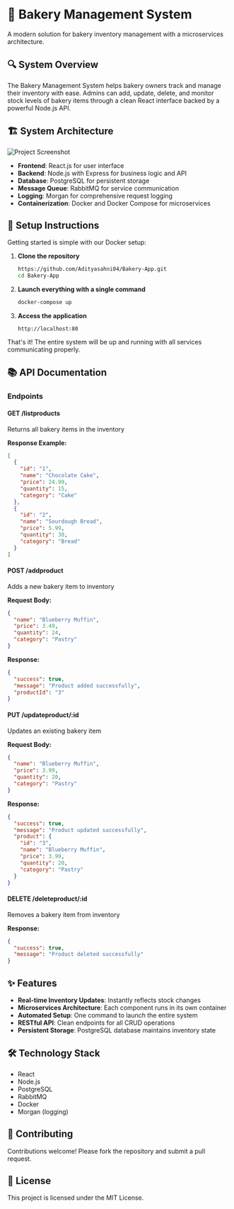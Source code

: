 # 🍰 Bakery Management System

A modern solution for bakery inventory management with a microservices architecture.

## 🔍 System Overview

The Bakery Management System helps bakery owners track and manage their inventory with ease. Admins can add, update, delete, and monitor stock levels of bakery items through a clean React interface backed by a powerful Node.js API.

## 🏗️ System Architecture
![Project Screenshot](https://github.com/user-attachments/assets/710c1fa9-a972-45ed-ba10-6bcadf10a158)

- **Frontend**: React.js for user interface
- **Backend**: Node.js with Express for business logic and API
- **Database**: PostgreSQL for persistent storage
- **Message Queue**: RabbitMQ for service communication
- **Logging**: Morgan for comprehensive request logging
- **Containerization**: Docker and Docker Compose for microservices

## 🚀 Setup Instructions

Getting started is simple with our Docker setup:

1. **Clone the repository**
   ```bash
   https://github.com/Adityasahni04/Bakery-App.git
   cd Bakery-App
   ```

2. **Launch everything with a single command**
   ```bash
   docker-compose up
   ```

3. **Access the application**
   ```
   http://localhost:80
   ```

That's it! The entire system will be up and running with all services communicating properly.

## 📚 API Documentation

### Endpoints

#### GET /listproducts
Returns all bakery items in the inventory

**Response Example:**
```json
[
  {
    "id": "1",
    "name": "Chocolate Cake",
    "price": 24.99,
    "quantity": 15,
    "category": "Cake"
  },
  {
    "id": "2",
    "name": "Sourdough Bread",
    "price": 5.99,
    "quantity": 30,
    "category": "Bread"
  }
]
```

#### POST /addproduct
Adds a new bakery item to inventory

**Request Body:**
```json
{
  "name": "Blueberry Muffin",
  "price": 3.49,
  "quantity": 24,
  "category": "Pastry"
}
```

**Response:**
```json
{
  "success": true,
  "message": "Product added successfully",
  "productId": "3"
}
```

#### PUT /updateproduct/:id
Updates an existing bakery item

**Request Body:**
```json
{
  "name": "Blueberry Muffin",
  "price": 3.99,
  "quantity": 20,
  "category": "Pastry"
}
```

**Response:**
```json
{
  "success": true,
  "message": "Product updated successfully",
  "product": {
    "id": "3",
    "name": "Blueberry Muffin",
    "price": 3.99,
    "quantity": 20,
    "category": "Pastry"
  }
}
```

#### DELETE /deleteproduct/:id
Removes a bakery item from inventory

**Response:**
```json
{
  "success": true,
  "message": "Product deleted successfully"
}
```

## ✨ Features

- **Real-time Inventory Updates**: Instantly reflects stock changes
- **Microservices Architecture**: Each component runs in its own container
- **Automated Setup**: One command to launch the entire system
- **RESTful API**: Clean endpoints for all CRUD operations
- **Persistent Storage**: PostgreSQL database maintains inventory state

## 🛠️ Technology Stack

- React
- Node.js
- PostgreSQL
- RabbitMQ
- Docker
- Morgan (logging)

## 🤝 Contributing

Contributions welcome! Please fork the repository and submit a pull request.

## 📄 License

This project is licensed under the MIT License.